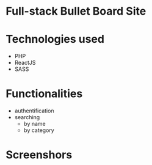 # Full-stack Bullet Board Site
# Technologies used
* PHP
* ReactJS
* SASS

# Functionalities
* authentification
* searching
  * by name
  * by category

# Screenshors
